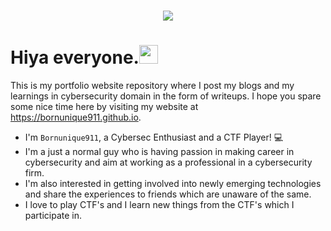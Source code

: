 <h1 align="center">
  <a href="https://git.io/typing-svg">
    <img src="https://readme-typing-svg.herokuapp.com?size=40&width=500&height=60&lines=H3110+H4x0r$" style="display: inline ">
  </a>
</h1>

# Hiya everyone.<img src="https://raw.githubusercontent.com/aemmadi/aemmadi/master/wave.gif" height="30px"><br>
This is my portfolio website repository where I post my blogs and my learnings in cybersecurity domain in the form of writeups. I hope you spare some nice time here by visiting my website at https://bornunique911.github.io.
* I'm `Bornunique911`, a Cybersec Enthusiast and a CTF Player! 💻 <br>
* I'm a just a normal guy who is having passion in making career in cybersecurity and aim at working as a professional in a cybersecurity firm.<br>
* I'm also interested in getting involved into newly emerging technologies and share the experiences to friends which are unaware of the same.<br>
* I love to play CTF's and I learn new things from the CTF's which I participate in.